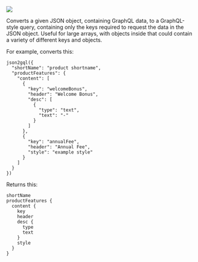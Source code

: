 <img src="https://travis-ci.com/tommyyork/json2gql.svg?branch=master"/>

Converts a given JSON object, containing GraphQL data, to a GraphQL-style query, containing only the keys required to request the data in the JSON object. Useful for large arrays, with objects inside that could contain a variety of different keys and objects.

For example, converts this:

```
json2gql({
  "shortName": "product shortname",
  "productFeatures": {
    "content": [
      {
        "key": "welcomeBonus",
        "header": "Welcome Bonus",
        "desc": [
          {
            "type": "text",
            "text": "-"
          }
        ]
      },
      {
        "key": "annualFee",
        "header": "Annual Fee",
        "style": "example style"
      }
    ]
  }
})
```

Returns this:

```
shortName
productFeatures {
  content {
    key
    header
    desc {
      type
      text
    }
    style
  }
}
```
